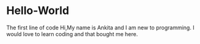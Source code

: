 # Hello-World
The first line of code 
Hi,My name is Ankita and I am new to programming. I would love to learn coding and that bought me here.
